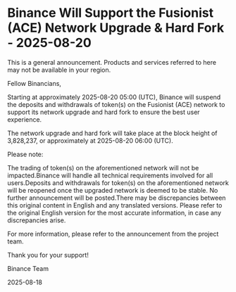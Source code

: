 # Binance Will Support the Fusionist (ACE) Network Upgrade & Hard Fork - 2025-08-20

This is a general announcement. Products and services referred to here may not be available in your region.

Fellow Binancians,

Starting at approximately 2025-08-20 05:00 (UTC), Binance will suspend the deposits and withdrawals of token(s) on the Fusionist (ACE) network to support its network upgrade and hard fork to ensure the best user experience. 

The network upgrade and hard fork will take place at the block height of 3,828,237, or approximately at 2025-08-20 06:00  (UTC).

Please note:

The trading of token(s) on the aforementioned network will not be impacted.Binance will handle all technical requirements involved for all users.Deposits and withdrawals for token(s) on the aforementioned network will be reopened once the upgraded network is deemed to be stable. No further announcement will be posted.There may be discrepancies between this original content in English and any translated versions. Please refer to the original English version for the most accurate information, in case any discrepancies arise. 

For more information, please refer to the announcement from the project team.

Thank you for your support!

Binance Team

2025-08-18